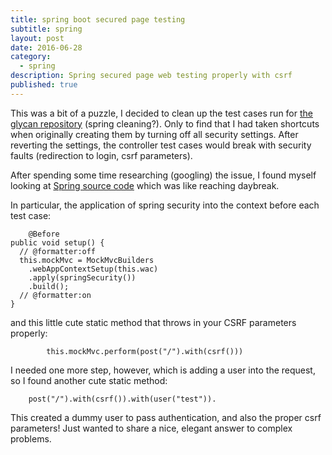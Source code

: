 ```yaml
---
title: spring boot secured page testing
subtitle: spring
layout: post
date: 2016-06-28
category: 
  - spring
description: Spring secured page web testing properly with csrf
published: true
---
```

This was a bit of a puzzle, I decided to clean up the test cases run for [the glycan repository](https://glytoucan.org) (spring cleaning?).  Only to find that I had taken shortcuts when originally creating them by turning off all security settings.  After reverting the settings, the controller test cases would break with security faults (redirection to login, csrf parameters).

After spending some time researching (googling) the issue, I found myself looking at [Spring source code](https://github.com/spring-projects/spring-security/blob/master/test/src/test/java/org/springframework/security/test/web/servlet/request/SecurityMockMvcRequestPostProcessorsCsrfTests.java) which was like reaching daybreak.

In particular, the application of spring security into the context before each test case:
```
	@Before
public void setup() {
  // @formatter:off
  this.mockMvc = MockMvcBuilders
    .webAppContextSetup(this.wac)
    .apply(springSecurity())
    .build();
  // @formatter:on
}
```

and this little cute static method that throws in your CSRF parameters properly:

```
		this.mockMvc.perform(post("/").with(csrf()))
```

I needed one more step, however, which is adding a user into the request, so I found another cute static method:

```
    post("/").with(csrf()).with(user("test")).
```

This created a dummy user to pass authentication, and also the proper csrf parameters!  Just wanted to share a nice, elegant answer to complex problems.
